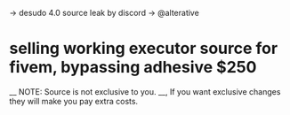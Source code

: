 -> desudo 4.0 source leak by discord -> @alterative
# selling working executor source for fivem, bypassing adhesive $250
__ NOTE: Source is not exclusive to you. __, If you want exclusive changes they will make you pay extra costs.
